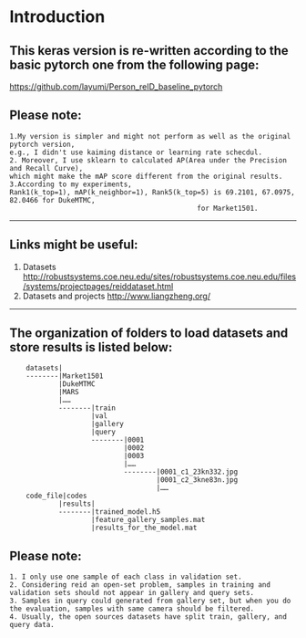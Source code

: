 Introduction
=============

This keras version is re-written according to the basic pytorch one from the following page:
--------------------------------------------------------------------------------------------
https://github.com/layumi/Person_reID_baseline_pytorch

Please note: 
------------
    1.My version is simpler and might not perform as well as the original pytorch version, 
    e.g., I didn't use kaiming distance or learning rate schecdul. 
    2. Moreover, I use sklearn to calculated AP(Area under the Precision and Recall Curve), 
    which might make the mAP score different from the original results.
    3.According to my experiments, 
    Rank1(k_top=1), mAP(k_neighbor=1), Rank5(k_top=5) is 69.2101, 67.0975, 82.0466 for DukeMTMC, 
                                                  for Market1501.

---
Links might be useful:
----------------------
1. Datasets
http://robustsystems.coe.neu.edu/sites/robustsystems.coe.neu.edu/files/systems/projectpages/reiddataset.html
2. Datasets and projects
http://www.liangzheng.org/

---
The organization of folders to load datasets and store results is listed below:
-------------------------------------------------------------------------------
    
        datasets|
        --------|Market1501
                |DukeMTMC
                |MARS
                |……
                --------|train
                        |val
                        |gallery
                        |query
                        --------|0001
                                |0002
                                |0003
                                |……
                                --------|0001_c1_23kn332.jpg
                                        |0001_c2_3kne83n.jpg
                                        |……
        code_file|codes
                |results|
                --------|trained_model.h5
                        |feature_gallery_samples.mat
                        |results_for_the_model.mat

Please note: 
-------------
    1. I only use one sample of each class in validation set.
    2. Considering reid an open-set problem, samples in training and validation sets should not appear in gallery and query sets.
    3. Samples in query could generated from gallery set, but when you do the evaluation, samples with same camera should be filtered.
    4. Usually, the open sources datasets have split train, gallery, and query data.
        
